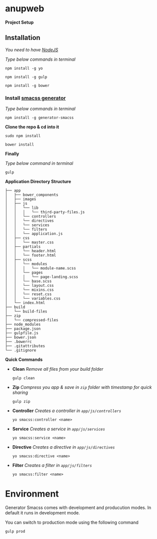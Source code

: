# anupweb

**Project Setup**

## Installation

*You need to have [NodeJS](http://nodejs.org/)*

*Type below commands in terminal*

```````
npm install -g yo

npm install -g gulp

npm install -g bower
```````

### Install [smacss generator](https://github.com/FuelFrontend/generator-smacss)

*Type below commands in terminal*

```````
npm install -g generator-smacss
```````

**Clone the repo & cd into it**


```````
sudo npm install

bower install
```````

**Finally**

*Type below command in terminal*

```````
gulp
```````

**Application Directory Structure**


````````
├── app
│   ├── bower_components
│   ├── images
│   ├── js
│   │   └── lib
│   │   │   └── third-party-files.js
│   │   └── controllers
│   │   └── directives
│   │   └── services
│   │   └── filters
│   │   └── application.js
│   ├── css
│   │   └── master.css
│   ├── partials
│   │   └── header.html
│   │   └── footer.html
│   ├── scss
│   │   └── modules
│   │   │   └── module-name.scss
│   │   └── pages
│   │   │   └── page-landing.scss
│   │   └── base.scss
│   │   └── layout.css
│   │   └── mixins.css
│   │   └── reset.css
│   │   └── variables.css
│   └── index.html
├── build
│   └── build-files
├── zip
│   └── compressed-files
├── node_modules
├── package.json
├── gulpfile.js
├── bower.json
├── .bowerrc
├── .gitattributes
└── .gitignore
````````

**Quick Commands**


* **Clean** _Remove all files from your build folder_

  ```````
  gulp clean
  ```````

* **Zip** _Compress you app & save in `zip` folder with timestamp for quick sharing_

  ```````
  gulp zip
  ```````

* **Controller** _Creates a controller in `app/js/controllers`_

  ```````
  yo smacss:controller <name>
  ```````

* **Service** _Creates a service in `app/js/services`_

  ```````
  yo smacss:service <name>
  ```````

* **Directive** _Creates a directive in `app/js/directives`_

  ```````
  yo smacss:directive <name>
  ```````

* **Filter** _Creates a filter in `app/js/filters`_

  ```````
  yo smacss:filter <name>
  ```````

# Environment

Generator Smacss comes with development and producution modes. In default it runs in development mode.

You can switch to production mode using the following command

```````
gulp prod
```````
